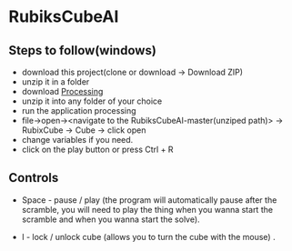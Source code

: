 # RubiksCubeAI

## Steps to follow(windows)
- download this project(clone or download -> Download ZIP)
- unzip it in a folder
- download [Processing](https://processing.org/download/)
- unzip it into any folder of your choice 
- run the application processing 
- file->open-><navigate to the RubiksCubeAI-master(unziped path)> -> RubixCube -> Cube -> click open
- change variables if you need.
- click on the play button or press Ctrl + R 

## Controls 
- Space - pause / play (the program will automatically pause after the scramble, you will need to play the thing when you wanna start the scramble and when you wanna start the solve).

- l - lock / unlock cube  (allows you to turn the cube with the mouse)  .

